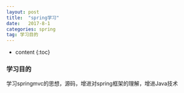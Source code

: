 ```yaml
---
layout: post
title:  "spring学习"
date:   2017-8-1
categories: spring
tag: 学习目的
---
```



* content
{:toc}

### 学习目的

学习springmvc的思想，源码，增进对spring框架的理解，增进Java技术
